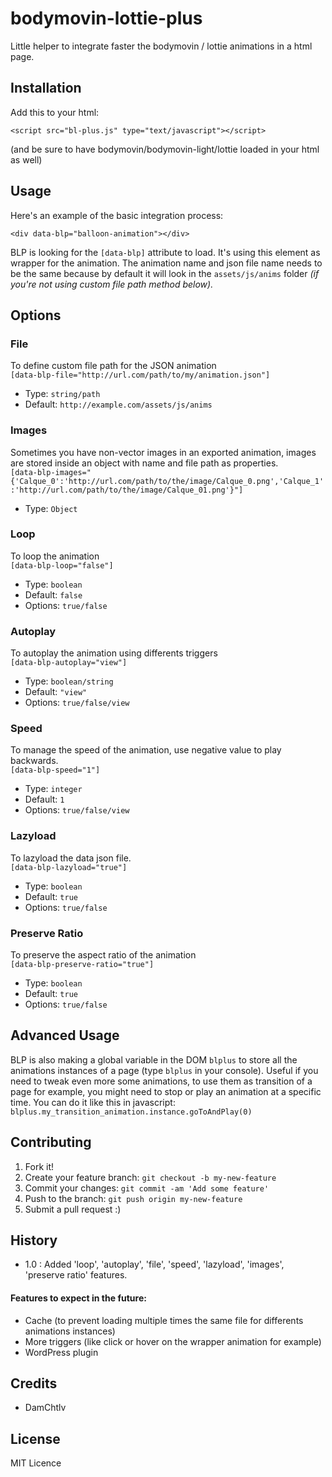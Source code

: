 # bodymovin-lottie-plus

Little helper to integrate faster the bodymovin / lottie animations in a html page.

## Installation
Add this to your html:

```<script src="bl-plus.js" type="text/javascript"></script>```

(and be sure to have bodymovin/bodymovin-light/lottie loaded in your html as well)
## Usage
Here's an example of the basic integration process:

```<div data-blp="balloon-animation"></div>```

BLP is looking for the `[data-blp]` attribute to load. 
It's using this element as wrapper for the animation.
The animation name and json file name needs to be the same because
by default it will look in the `assets/js/anims` folder
*(if you're not using custom file path method below).*

## Options

### **File**
To define custom file path for the JSON animation  
`[data-blp-file="http://url.com/path/to/my/animation.json"]`
- Type: `string/path`
- Default: `http://example.com/assets/js/anims`

### **Images**
Sometimes you have non-vector images in an exported animation, images are stored inside an object with name and file path as properties.  
`[data-blp-images="{'Calque_0':'http://url.com/path/to/the/image/Calque_0.png','Calque_1':'http://url.com/path/to/the/image/Calque_01.png'}"]`
- Type: `Object`

### **Loop**
To loop the animation  
`[data-blp-loop="false"]`
- Type: `boolean`
- Default: `false`  
- Options: `true/false`  

### **Autoplay**  
To autoplay the animation using differents triggers  
`[data-blp-autoplay="view"]`
- Type: `boolean/string`
- Default: `"view"`
- Options: `true/false/view`  

### **Speed**  
To manage the speed of the animation, use negative value to play backwards.  
`[data-blp-speed="1"]`
- Type: `integer`
- Default: `1`
- Options: `true/false/view`  

### **Lazyload**
To lazyload the data json file.  
`[data-blp-lazyload="true"]`
- Type: `boolean`
- Default: `true`  
- Options: `true/false` 

### **Preserve Ratio**
To preserve the aspect ratio of the animation  
`[data-blp-preserve-ratio="true"]`
- Type: `boolean`
- Default: `true`  
- Options: `true/false` 

## Advanced Usage
BLP is also making a global variable in the DOM `blplus` to store all the animations instances of a page (type `blplus` in your console).
Useful if you need to tweak even more some animations, to use them as transition of a page for example, you might need to stop or play an animation at a specific time.
You can do it like this in javascript: `blplus.my_transition_animation.instance.goToAndPlay(0)`
## Contributing
1. Fork it!
2. Create your feature branch: `git checkout -b my-new-feature`
3. Commit your changes: `git commit -am 'Add some feature'`
4. Push to the branch: `git push origin my-new-feature`
5. Submit a pull request :)
## History
- 1.0 : Added 'loop', 'autoplay', 'file', 'speed', 'lazyload', 'images', 'preserve ratio' features.
#### Features to expect in the future:
- Cache (to prevent loading multiple times the same file for differents animations instances)
- More triggers (like click or hover on the wrapper animation for example)
- WordPress plugin
## Credits
- DamChtlv
## License
MIT Licence